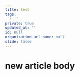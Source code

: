 ```yaml
---
title: test
tags:
  - ''
private: true
updated_at: ''
id: null
organization_url_name: null
slide: false
---
```

# new article body
